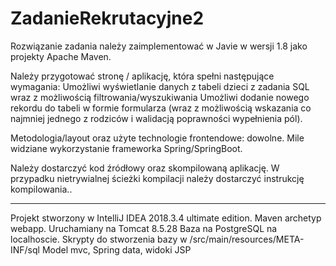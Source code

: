 # ZadanieRekrutacyjne2
Rozwiązanie zadania należy zaimplementować w Javie w wersji 1.8 jako projekty Apache Maven. 

Należy przygotować stronę / aplikację, która spełni następujące wymagania:
Umożliwi wyświetlanie danych z tabeli dzieci z zadania SQL wraz z możliwością filtrowania/wyszukiwania
Umożliwi dodanie nowego rekordu do tabeli w formie formularza (wraz z możliwością wskazania co najmniej jednego z rodziców i walidacją poprawności wypełnienia pól).

Metodologia/layout oraz użyte technologie frontendowe: dowolne. Mile widziane wykorzystanie frameworka Spring/SpringBoot.

Należy dostarczyć kod źródłowy oraz skompilowaną aplikację. W przypadku nietrywialnej ścieżki kompilacji należy dostarczyć instrukcję kompilowania..

--------------------------------------------
Projekt stworzony w IntelliJ IDEA 2018.3.4 ultimate edition.
Maven archetyp webapp. Uruchamiany na Tomcat 8.5.28 Baza na PostgreSQL na localhoscie. 
Skrypty do stworzenia bazy w /src/main/resources/META-INF/sql
Model mvc, Spring data, widoki JSP
